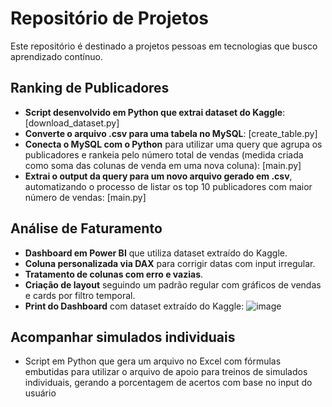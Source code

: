 # Repositório de Projetos

Este repositório é destinado a projetos pessoas em tecnologias que busco aprendizado contínuo.

## Ranking de Publicadores

- **Script desenvolvido em Python que extrai dataset do Kaggle**: [download_dataset.py]
- **Converte o arquivo .csv para uma tabela no MySQL**: [create_table.py]
- **Conecta o MySQL com o Python** para utilizar uma query que agrupa os publicadores e rankeia pelo número total de vendas (medida criada como soma das colunas de venda em uma nova coluna): [main.py]
- **Extrai o output da query para um novo arquivo gerado em .csv**, automatizando o processo de listar os top 10 publicadores com maior número de vendas: [main.py]

## Análise de Faturamento

- **Dashboard em Power BI** que utiliza dataset extraído do Kaggle.
- **Coluna personalizada via DAX** para corrigir datas com input irregular.
- **Tratamento de colunas com erro e vazias**.
- **Criação de layout** seguindo um padrão regular com gráficos de vendas e cards por filtro temporal.
- **Print do Dashboard** com dataset extraído do Kaggle:
 ![image](https://github.com/user-attachments/assets/48b2ee7a-6ff6-4e4d-b474-4ccdc413fe6a)

## Acompanhar simulados individuais
- Script em Python que gera um arquivo no Excel com fórmulas embutidas para utilizar o arquivo de apoio para treinos de simulados individuais, gerando a porcentagem de acertos com base no input do usuário
